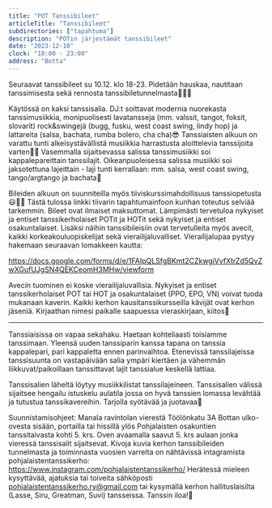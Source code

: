 ```yaml
---
title: "POT Tanssibileet"
articleTitle: "Tanssibileet"
subdirectories: ["tapahtuma"]
description: "POTin järjestämät tanssibileet"
date: "2023-12-10"
clock: "18:00 - 23:00"
address: "Botta"
---
```

Seuraavat tanssibileet su 10.12. klo 18-23. Pidetään hauskaa, nautitaan tanssimisesta sekä rennosta tanssibiletunnelmasta💃🕺🎉

Käytössä on kaksi tanssisalia. DJ:t soittavat modernia nuorekasta tanssimusiikkia, monipuolisesti lavatansseja (mm. valssit, tangot, foksit, slovarit) rock&swingejä (bugg, fusku, west coast swing, lindy hop) ja lattareita (salsa, bachata, rumba bolero, cha cha)😎
Tanssiaisten alkuun on varattu tunti alkeisystävällistä musiikkia harrastusta aloittelevia tanssijoita varten💃🕺
Vasemmalla sijaitsevassa salissa tanssimusiikki soi kappalepareittain tanssilajit. Oikeanpuoleisessa salissa musiikki soi jaksotettuna lajeittain - laji tunti kerrallaan: mm. salsa, west coast swing, tango/argtango ja bachata🎼

Bileiden alkuun on suunniteilla myös tiiviskurssimahdollisuus tanssiopetusta😃💃🕺 Tästä tulossa linkki tiivarin tapahtumainfoon kunhan toteutus selviää tarkemmin.
Bileet ovat ilmaiset maksuttomat. Lämpimästi tervetuloa nykyiset ja entiset tanssikerholaiset POTit ja HOTit sekä nykyiset ja entiset osakuntalaiset. Lisäksi näihin tanssibileisiin ovat tervetulleita myös avecit, kaikki korkeakouluopiskelijat sekä vierailijaluvalliset.
Vierailijalupaa pystyy hakemaan seuraavan lomakkeen kautta:

https://docs.google.com/forms/d/e/1FAIpQLSfgBKmt2CZkwgjVvfXtrZd5QvZwXGufUJgSN4QEKCeomH3MHw/viewform

Avecin tuominen ei koske vierailijaluvallisia. Nykyiset ja entiset tanssikerholaiset POT tai HOT ja osakuntalaiset (PPO, EPO, VN) voivat tuoda mukanaan kaverin. Kaikki kerhon kausitanssikursseilla kävijät ovat kerhon jäseniä.
Kirjaathan nimesi paikalle saapuessa vieraskirjaan, kiitos🙂

---------------------
Tanssiaisissa on vapaa sekahaku. Haetaan kohteliaasti toisiamme tanssimaan. Yleensä uuden tanssiparin kanssa tapana on tanssia kappalepari, pari kappaletta ennen parinvaihtoa. Etenevissä tanssilajeissa tanssisuunta on vastapäivään salia ympäri kiertäen ja vähemmän liikkuvat/paikoillaan tanssittavat lajit tanssialue keskellä lattiaa.

Tanssisalien läheltä löytyy musiikkilistat tanssilajeineen. Tanssisalien välissä sijaitsee hengailu istuskelu aulatila jossa on hyvä tanssien lomassa levähtää ja tutustua tanssikavereihin. Tarjolla syötävää ja juotavaa🎉

Suunnistamisohjeet: Manala ravintolan vierestä Töölönkatu 3A Bottan ulko-ovesta sisään, portailla tai hissillä ylös Pohjalaisten osakuntien tanssitaivasta kohti 5. krs. Oven avaamalla saavut 5. krs aulaan jonka vieressä tanssisalit sijaitsevat.
Kivoja kuvia kerhon tanssibileiden tunnelmasta ja toiminnasta vuosien varrelta on nähtävissä intagramista pohjalaistentanssikerho:
https://www.instagram.com/pohjalaistentanssikerho/
Herätessä mieleen kysyttävää, ajatuksia tai toiveita sähköposti pohjalaistentanssikerho.ry@gmail.com tai kysymällä kerhon hallituslaisilta (Lasse, Siru, Greatman, Suvi) tansseissa.
Tanssin iloa!🙂
